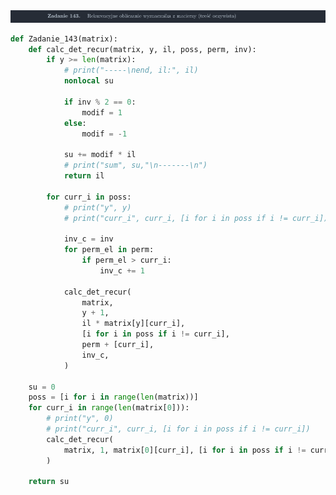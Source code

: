 <picture>
  <source srcset="../../srt/zbior_zadan/143.png" media="(prefers-color-scheme: light)">
  <source srcset="../../srt/zbior_zadan/black_143.png" media="(prefers-color-scheme: dark)">
  <img src="../../srt/zbior_zadan/black_143.png" alt="zadanie 143">
</picture>

```python
def Zadanie_143(matrix):
    def calc_det_recur(matrix, y, il, poss, perm, inv):
        if y >= len(matrix):
            # print("-----\nend, il:", il)
            nonlocal su

            if inv % 2 == 0:
                modif = 1
            else:
                modif = -1

            su += modif * il
            # print("sum", su,"\n-------\n")
            return il

        for curr_i in poss:
            # print("y", y)
            # print("curr_i", curr_i, [i for i in poss if i != curr_i])

            inv_c = inv
            for perm_el in perm:
                if perm_el > curr_i:
                    inv_c += 1

            calc_det_recur(
                matrix,
                y + 1,
                il * matrix[y][curr_i],
                [i for i in poss if i != curr_i],
                perm + [curr_i],
                inv_c,
            )

    su = 0
    poss = [i for i in range(len(matrix))]
    for curr_i in range(len(matrix[0])):
        # print("y", 0)
        # print("curr_i", curr_i, [i for i in poss if i != curr_i])
        calc_det_recur(
            matrix, 1, matrix[0][curr_i], [i for i in poss if i != curr_i], [curr_i], 0
        )

    return su



```
